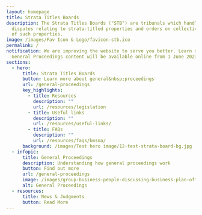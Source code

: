 ```yaml
---
layout: homepage
title: Strata Titles Boards
description: The Strata Titles Boards ("STB") are tribunals which handle
  disputes relating to strata-titled properties and orders on collective sales
  of such properties.
image: /images/Fav Icon & Logo/favicon-stb.ico
permalink: /
notification: We are improving the website to serve you better. Learn more about
  General Proceedings content will be available online from 1 June 2023.
sections:
  - hero:
      title: Strata Titles Boards
      button: Learn more about general&nbsp;proceedings
      url: /general-proceedings
      key_highlights:
        - title: Resources
          description: ""
          url: /resources/legislation
        - title: Useful links
          description: ""
          url: /resources/useful-links/
        - title: FAQs
          description: ""
          url: /resources/faqs/bmsma/
      background: /images/Test hero image/12-test-strata-board-bg.jpg
  - infopic:
      title: General Proceedings
      description: Understanding how general proceedings work
      button: Find out more
      url: /general-proceedings
      image: /images/group-business-people-discussing-business-plan-office.jpg
      alt: General Proceedings
  - resources:
      title: News & Judgments
      button: Read More
---
```

